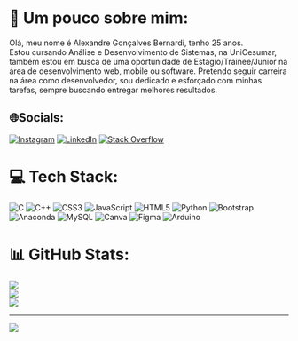 # 💫 Um pouco sobre mim:
Olá, meu nome é Alexandre Gonçalves Bernardi, tenho 25 anos.<br>Estou cursando Análise e Desenvolvimento de Sistemas, na UniCesumar,<br>também estou em busca de uma oportunidade de Estágio/Trainee/Junior na área de desenvolvimento web, mobile ou software. Pretendo seguir carreira na área como desenvolvedor, sou dedicado e esforçado com minhas tarefas, sempre buscando entregar melhores resultados.


## 🌐Socials:
[![Instagram](https://img.shields.io/badge/Instagram-%23E4405F.svg?logo=Instagram&logoColor=white)](https://instagram.com/@aleak1ra) [![LinkedIn](https://img.shields.io/badge/LinkedIn-%230077B5.svg?logo=linkedin&logoColor=white)](https://linkedin.com/in/alexandregb) [![Stack Overflow](https://img.shields.io/badge/-Stackoverflow-FE7A16?logo=stack-overflow&logoColor=white)](https://stackoverflow.com/users/GonçalvesAle) 

# 💻 Tech Stack:
![C](https://img.shields.io/badge/c-%2300599C.svg?style=for-the-badge&logo=c&logoColor=white) ![C++](https://img.shields.io/badge/c++-%2300599C.svg?style=for-the-badge&logo=c%2B%2B&logoColor=white) ![CSS3](https://img.shields.io/badge/css3-%231572B6.svg?style=for-the-badge&logo=css3&logoColor=white) ![JavaScript](https://img.shields.io/badge/javascript-%23323330.svg?style=for-the-badge&logo=javascript&logoColor=%23F7DF1E) ![HTML5](https://img.shields.io/badge/html5-%23E34F26.svg?style=for-the-badge&logo=html5&logoColor=white) ![Python](https://img.shields.io/badge/python-3670A0?style=for-the-badge&logo=python&logoColor=ffdd54) ![Bootstrap](https://img.shields.io/badge/bootstrap-%23563D7C.svg?style=for-the-badge&logo=bootstrap&logoColor=white) ![Anaconda](https://img.shields.io/badge/Anaconda-%2344A833.svg?style=for-the-badge&logo=anaconda&logoColor=white) ![MySQL](https://img.shields.io/badge/mysql-%2300f.svg?style=for-the-badge&logo=mysql&logoColor=white) ![Canva](https://img.shields.io/badge/Canva-%2300C4CC.svg?style=for-the-badge&logo=Canva&logoColor=white) 	![Figma](https://img.shields.io/badge/figma-%23F24E1E.svg?style=for-the-badge&logo=figma&logoColor=white) ![Arduino](https://img.shields.io/badge/-Arduino-00979D?style=for-the-badge&logo=Arduino&logoColor=white)
# 📊 GitHub Stats:
![](https://github-readme-stats.vercel.app/api?username=Aleak1ra&theme=tokyonight&hide_border=false&include_all_commits=true&count_private=false)<br/>
![](https://github-readme-streak-stats.herokuapp.com/?user=Aleak1ra&theme=tokyonight&hide_border=false)<br/>
![](https://github-readme-stats.vercel.app/api/top-langs/?username=Aleak1ra&theme=tokyonight&hide_border=false&include_all_commits=true&count_private=false&layout=compact)

---
[![](https://visitcount.itsvg.in/api?id=Aleak1ra&icon=0&color=0)](https://visitcount.itsvg.in)

<!-- Proudly created with GPRM ( https://gprm.itsvg.in ) -->

